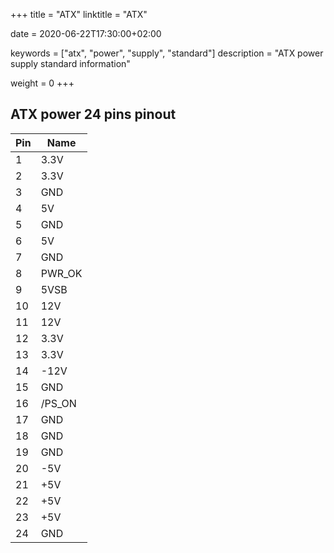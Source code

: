 +++
title = "ATX"
linktitle = "ATX"

date = 2020-06-22T17:30:00+02:00

keywords = ["atx", "power", "supply", "standard"]
description = "ATX power supply standard information"

weight = 0
+++

## ATX power 24 pins pinout

| Pin | Name   |
| --- | ------ |
| 1   | 3.3V   |
| 2   | 3.3V   |
| 3   | GND    |
| 4   | 5V     |
| 5   | GND    |
| 6   | 5V     |
| 7   | GND    |
| 8   | PWR_OK |
| 9   | 5VSB   |
| 10  | 12V    |
| 11  | 12V    |
| 12  | 3.3V   |
| 13  | 3.3V   |
| 14  | -12V   |
| 15  | GND    |
| 16  | /PS_ON |
| 17  | GND    |
| 18  | GND    |
| 19  | GND    |
| 20  | -5V    |
| 21  | +5V    |
| 22  | +5V    |
| 23  | +5V    |
| 24  | GND    |

